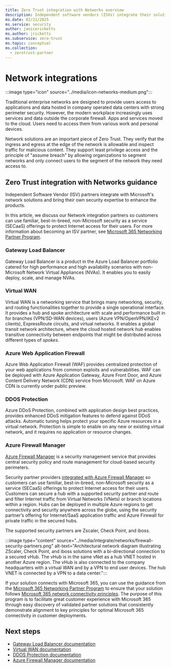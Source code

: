```yaml
---
title: Zero Trust integration with Networks overview
description: Independent software vendors (ISVs) integrate their solutions with Azure Firewall Manager to help customers adopt a Zero Trust model and keep their organizations secure.
ms.date: 02/21/2025
ms.service: security
author: janicericketts
ms.author: jricketts
ms.subservice: zero-trust
ms.topic: conceptual
ms.collection:
  - zerotrust-partner
---
```


# Network integrations

:::image type="icon" source="../media/icon-networks-medium.png":::

Traditional enterprise networks are designed to provide users access to applications and data hosted in company operated data centers with strong perimeter security. However, the modern workplace increasingly uses services and data outside the corporate firewall. Apps and services  moved to the cloud. Users need to access them from various work and personal devices.

Network solutions are an important piece of Zero Trust. They verify that the ingress and egress at the edge of the network is allowable and inspect traffic for malicious content. They support least privilege access and the principle of "assume breach" by allowing organizations to segment networks and only connect users to the segment of the network they need access to.

## Zero Trust integration with Networks guidance

Independent Software Vendor (ISV) partners integrate with Microsoft's network solutions and bring their own security expertise to enhance the products.

In this article, we discuss our Network integration partners so customers can use familiar, best-in-breed, non-Microsoft security as a service (SECaaS) offerings to protect Internet access for their users. For more information about becoming an ISV partner, see [Microsoft 365 Networking Partner Program](/microsoft-365/enterprise/microsoft-365-networking-partner-program).

### Gateway Load Balancer
Gateway Load Balancer is a product in the Azure Load Balancer portfolio catered for high performance and high availability scenarios with non-Microsoft Network Virtual Appliances (NVAs). It enables you to easily deploy, scale, and manage NVAs. 

### Virtual WAN
Virtual WAN is a networking service that brings many networking, security, and routing functionalities together to provide a single operational interface. It provides a hub and spoke architecture with scale and performance built in for branches (VPN/SD-WAN devices), users (Azure VPN/OpenVPN/IKEv2 clients), ExpressRoute circuits, and virtual networks. It enables a global transit network architecture, where the cloud hosted network *hub* enables transitive connectivity between endpoints that might be distributed across different types of *spokes*.

### Azure Web Application Firewall
Azure Web Application Firewall (WAF) provides centralized protection of your web applications from common exploits and vulnerabilities. WAF can be deployed with Azure Application Gateway, Azure Front Door, and Azure Content Delivery Network (CDN) service from Microsoft. WAF on Azure CDN is currently under public preview. 

### DDOS Protection
Azure DDoS Protection, combined with application design best practices, provides enhanced DDoS mitigation features to defend against DDoS attacks. Automatic tuning helps protect your specific Azure resources in a virtual network. Protection is simple to enable on any new or existing virtual network, and it requires no application or resource changes.

### Azure Firewall Manager

[Azure Firewall Manager](/azure/firewall-manager/overview) is a security management service that provides central security policy and route management for cloud-based security perimeters.

Security partner providers [integrated with Azure Firewall Manager](/azure/firewall-manager/trusted-security-partners) so customers can use familiar, best-in-breed, non-Microsoft security as a service (SECaaS) offerings to protect Internet access for their users. Customers can secure a hub with a supported security partner and route and filter Internet traffic from Virtual Networks (VNets) or branch locations within a region. Hubs can be deployed in multiple Azure regions to get connectivity and security anywhere across the globe, using the security partner’s offering for Internet/SaaS application traffic and Azure Firewall for private traffic in the secured hubs.

The supported security partners are Zscaler, Check Point, and iboss.

:::image type="content" source="../media/integrate/networks/firewall-security-partners.png" alt-text="Architectural network diagram illustrating ZScaler, Check Point, and iboss solutions with a bi-directional connection to a secured vHub. The vHub is in the same vNet as a hub VNET hosted in another Azure region. The vHub is also connected to the company headquarters with a virtual WAN and by a VPN to end user devices. The hub VNET is connected by a VPN to a data center.":::

If your solution connects with Microsoft 365, you can use the guidance from the [Microsoft 365 Networking Partner Program](/microsoft-365/enterprise/microsoft-365-networking-partner-program) to ensure that your solution follows [Microsoft 365 network connectivity principles](/microsoft-365/enterprise/microsoft-365-network-connectivity-principles). The purpose of this program is to facilitate great customer experience with Microsoft 365 through easy discovery of validated partner solutions that consistently demonstrate alignment to key principles for optimal Microsoft 365 connectivity in customer deployments.

## Next steps
- [Gateway Load Balancer documentation](/azure/load-balancer/gateway-overview)
- [Virtual WAN documentation](/azure/virtual-wan/virtual-wan-about)
- [DDOS Protection documentation](/azure/ddos-protection/ddos-protection-overview)
- [Azure Firewall Manager documentation](/azure/firewall-manager/)
